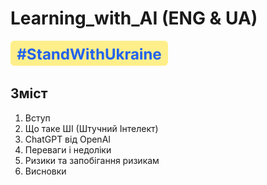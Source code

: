 # Learning_with_AI (ENG & UA)

[![StandWithUkraine](https://raw.githubusercontent.com/vshymanskyy/StandWithUkraine/main/badges/StandWithUkraine.svg)](https://github.com/vshymanskyy/StandWithUkraine/blob/main/docs/README.md)

## Зміст

1. Вступ
2. Що таке ШІ (Штучний Інтелект)
3. ChatGPT від OpenAI
4. Переваги і недоліки
5. Ризики та запобігання ризикам
6. Висновки



